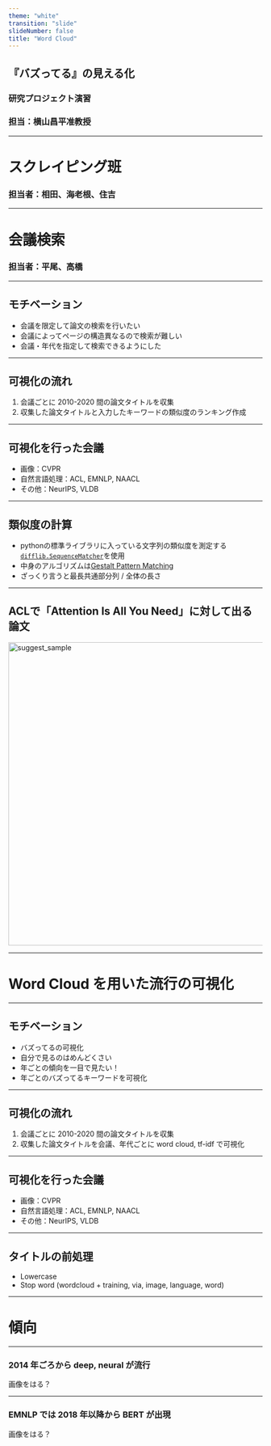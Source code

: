 ```yaml
---
theme: "white"
transition: "slide"
slideNumber: false
title: "Word Cloud"
---
```


## 『バズってる』の見える化
### 研究プロジェクト演習
### 担当：横山昌平准教授

---

# スクレイピング班
### 担当者：相田、海老根、住吉

---

# 会議検索
### 担当者：平尾、高橋

---

## モチベーション

* 会議を限定して論文の検索を行いたい
* 会議によってページの構造異なるので検索が難しい
* 会議・年代を指定して検索できるようにした

---

## 可視化の流れ

1. 会議ごとに 2010-2020 間の論文タイトルを収集
2. 収集した論文タイトルと入力したキーワードの類似度のランキング作成

---

## 可視化を行った会議

* 画像：CVPR
* 自然言語処理：ACL, EMNLP, NAACL
* その他：NeurIPS, VLDB

---

## 類似度の計算

* pythonの標準ライブラリに入っている文字列の類似度を測定する[`difflib.SequenceMatcher`](https://docs.python.org/ja/3/library/difflib.html)を使用
* 中身のアルゴリズムは[Gestalt Pattern Matching](https://en.wikipedia.org/wiki/Gestalt_Pattern_Matching)
* ざっくり言うと最長共通部分列 / 全体の長さ

---

## ACLで「Attention Is All You Need」に対して出る論文
<img width="600" alt="suggest_sample" src="https://user-images.githubusercontent.com/38539915/106094592-998aa400-6175-11eb-91af-c97bab2a1587.png">

---

# Word Cloud を用いた流行の可視化

---

## モチベーション
* バズってるの可視化
* 自分で見るのはめんどくさい
* 年ごとの傾向を一目で見たい！
* 年ごとのバズってるキーワードを可視化

---

## 可視化の流れ

1. 会議ごとに 2010-2020 間の論文タイトルを収集
2. 収集した論文タイトルを会議、年代ごとに word cloud, tf-idf で可視化

---

## 可視化を行った会議

* 画像：CVPR
* 自然言語処理：ACL, EMNLP, NAACL
* その他：NeurIPS, VLDB

---

## タイトルの前処理

* Lowercase
* Stop word (wordcloud + training, via, image, language, word)

---

# 傾向

---

### 2014 年ごろから deep, neural が流行

画像をはる？

---

### EMNLP では 2018 年以降から BERT が出現

画像をはる？
